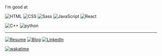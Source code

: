 I'm good at

![HTML](https://img.shields.io/badge/HTML-E34F26?logo=html5&logoColor=white)
![CSS](https://img.shields.io/badge/CSS-1572B6?logo=css3&logoColor=white)
![Sass](https://img.shields.io/badge/Sass-CC6699?logo=sass&logoColor=white)
![JavaScript](https://img.shields.io/badge/JavaScript-F7DF1E?logo=javascript&logoColor=black)
![React](https://img.shields.io/badge/React-61DAFB?logo=react&logoColor=black)

![C++](https://img.shields.io/badge/C%2B%2B-00599C?logo=c%2B%2B)
![python](https://img.shields.io/badge/python-3776AB?logo=python&logoColor=white)

---

[![Resume](https://img.shields.io/badge/resume-black?logo=notion&logoColor=white)](https://www.notion.so/a2977d58b75c4d7f87c286dc0e6aaf3f)
[![Blog](https://img.shields.io/badge/blog-black?logo=github)](https://choar816.tistory.com/)
[![LinkedIn](https://img.shields.io/badge/LinkedIn-blue?logo=linkedin)](http://linkedin.com/in/ahra-cho-209b6b187)

[![wakatime](https://wakatime.com/badge/user/2bffbbf3-9075-4ec1-99bf-4a20a426eac7.svg)](https://wakatime.com/@choar816)
